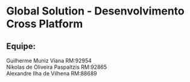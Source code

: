 # Global Solution - Desenvolvimento Cross Platform

## Equipe:

Guilherme Muniz Viana RM:92954 \
Nikolas de Oliveira Paspaltzis RM:92865 \
Alexandre Ilha de Vilhena RM:88689
